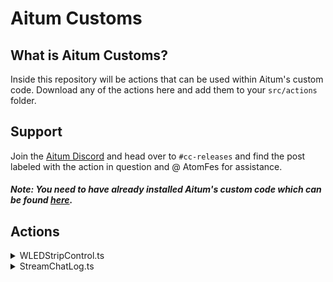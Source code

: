 # Aitum Customs

## What is Aitum Customs?
Inside this repository will be actions that can be used within Aitum's custom code. Download any of the actions here and add them to your `src/actions` folder.

## Support
Join the [Aitum Discord](https://aitum.tv/discord) and head over to `#cc-releases` and find the post labeled with the action in question and @ AtomFes for assistance.

##### *Note: You need to have already installed Aitum's custom code which can be found [here](https://github.com/Aitum/aitum-cc).*

## Actions

<details>
<summary>WLEDStripControl.ts</summary>
After specifying your WLED device IP address, this action will allow you to control the light strip's preset, power, and brightness.

#### Available Inputs:

##### Required
- WLED Device IP Address
    - Example: 192.168.1.1

##### Optional
- Preset ID
    - Use a preset that you made.
- Power WLED Device On/Off
    - Allows the WLED to be turned on and off.
- Set Brighness (0-255)
    - Set the brightness of the WLED.
</details>

<details>
<summary>StreamChatLog.ts</summary>
Log your Twitch or YouTube stream chat to a channel in your Discord. In order for this to work, you must have one of the following triggers:
- Device > Twitch
- Trigger Type > Chat Message

OR

- Device > YouTube
- Trigger type > Chat Message Added

#### Available Inputs:

##### Required
- Discord Webhook URL
    - Create a webhook in your Discord server with this guide [here](https://support.discord.com/hc/en-us/articles/228383668-Intro-to-Webhooks).

##### Optional

##### Twitch
- Activate Twitch Logging
    - Turn on Discord logging for your Twitch stream.
- Twitch Username
    - Variables > Twitch: Username
- Twitch Chat Message
    - Variables > Twitch: Message

##### YouTube
- Activate YouTube Logging
    - Turn on Discord logging for your YouTube stream.
- YouTube Username
    - Variables > YouTube: Username
- YouTube Chat Message
    - Variables > YouTube: Chat Message
- YouTube User ID
    - Variables > YouTube Channel ID
- YouTube User Profile ID
    - YouTube: User Channel URL
</details>